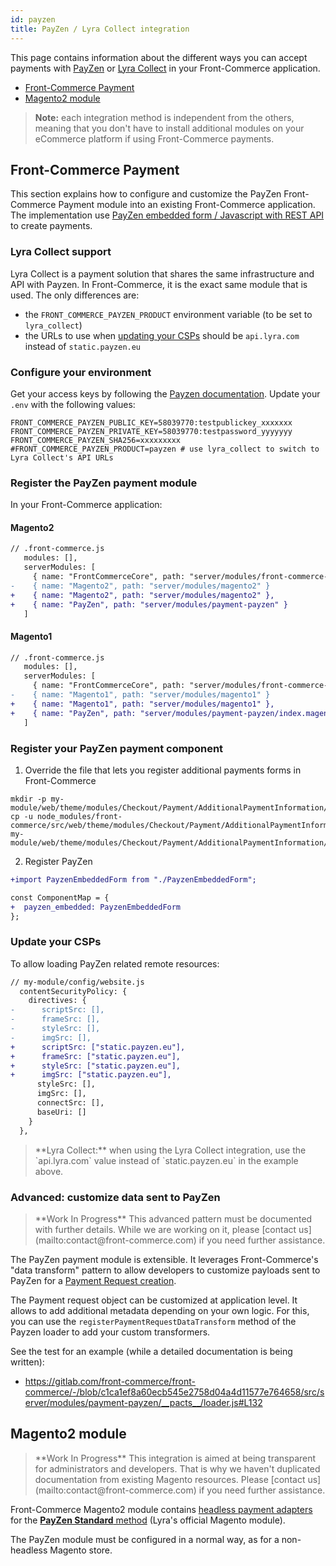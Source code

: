 ```yaml
---
id: payzen
title: PayZen / Lyra Collect integration
---
```


This page contains information about the different ways you can accept payments with [PayZen](https://payzen.eu/) or [Lyra Collect](https://www.lyra.com/lyra-collect/) in your Front-Commerce application.

* [Front-Commerce Payment](#Front-Commerce-Payment)
* [Magento2 module](#Magento2-module)

> **Note:** each integration method is independent from the others, meaning that you don't have to install additional modules on your eCommerce platform if using Front-Commerce payments.

## Front-Commerce Payment

This section explains how to configure and customize the PayZen Front-Commerce Payment module into an existing Front-Commerce application. The implementation use [PayZen embedded form / Javascript with REST API](https://payzen.io/fr-FR/rest/V4.0/javascript/) to create payments.

### Lyra Collect support

Lyra Collect is a payment solution that shares the same infrastructure and API with Payzen. In Front-Commerce, it is the exact same module that is used. The only differences are:
- the `FRONT_COMMERCE_PAYZEN_PRODUCT` environment variable (to be set to `lyra_collect`)
- the URLs to use when [updating your CSPs](#Update-your-CSPs) should be `api.lyra.com` instead of `static.payzen.eu`

### Configure your environment

Get your access keys by following the [Payzen documentation](https://payzen.io/fr-FR/rest/V4.0/api/get_my_keys.html). Update your `.env` with the following values:

```shell
FRONT_COMMERCE_PAYZEN_PUBLIC_KEY=58039770:testpublickey_xxxxxxx
FRONT_COMMERCE_PAYZEN_PRIVATE_KEY=58039770:testpassword_yyyyyyy
FRONT_COMMERCE_PAYZEN_SHA256=xxxxxxxxx
#FRONT_COMMERCE_PAYZEN_PRODUCT=payzen # use lyra_collect to switch to Lyra Collect's API URLs
```

### Register the PayZen payment module

In your Front-Commerce application:

#### Magento2

```diff
// .front-commerce.js
   modules: [],
   serverModules: [
     { name: "FrontCommerceCore", path: "server/modules/front-commerce-core" },
-    { name: "Magento2", path: "server/modules/magento2" }
+    { name: "Magento2", path: "server/modules/magento2" },
+    { name: "PayZen", path: "server/modules/payment-payzen" }
   ]
```

#### Magento1

```diff
// .front-commerce.js
   modules: [],
   serverModules: [
     { name: "FrontCommerceCore", path: "server/modules/front-commerce-core" },
-    { name: "Magento1", path: "server/modules/magento1" }
+    { name: "Magento1", path: "server/modules/magento1" },
+    { name: "PayZen", path: "server/modules/payment-payzen/index.magento1.js" }
   ]
```

### Register your PayZen payment component

1. Override the file that lets you register additional payments forms in Front-Commerce
```
mkdir -p my-module/web/theme/modules/Checkout/Payment/AdditionalPaymentInformation/
cp -u node_modules/front-commerce/src/web/theme/modules/Checkout/Payment/AdditionalPaymentInformation/getAdditionalDataComponent.js my-module/web/theme/modules/Checkout/Payment/AdditionalPaymentInformation/getAdditionalDataComponent.js
```
2. Register PayZen
```diff
+import PayzenEmbeddedForm from "./PayzenEmbeddedForm";

const ComponentMap = {
+  payzen_embedded: PayzenEmbeddedForm
};
```

### Update your CSPs

To allow loading PayZen related remote resources:

```diff
// my-module/config/website.js
  contentSecurityPolicy: {
    directives: {
-      scriptSrc: [],
-      frameSrc: [],
-      styleSrc: [],
-      imgSrc: [],
+      scriptSrc: ["static.payzen.eu"],
+      frameSrc: ["static.payzen.eu"],
+      styleSrc: ["static.payzen.eu"],
+      imgSrc: ["static.payzen.eu"],
      styleSrc: [],
      imgSrc: [],
      connectSrc: [],
      baseUri: []
    }
  },
```

<blockquote class="important">
**Lyra Collect:** when using the Lyra Collect integration, use the `api.lyra.com` value instead of `static.payzen.eu` in the example above.
</blockquote>

### Advanced: customize data sent to PayZen

<blockquote class="wip">
**Work In Progress** This advanced pattern must be documented with further details. While we are working on it, please [contact us](mailto:contact@front-commerce.com) if you need further assistance.
</blockquote>

The PayZen payment module is extensible. It leverages Front-Commerce's "data transform" pattern to allow developers to customize payloads sent to PayZen for a [Payment Request creation](https://payzen.io/en-EN/rest/V4.0/api/playground/?ws=Charge/CreatePayment#vMGdf).

The Payment request object can be customized at application level. It allows to add additional metadata depending on your own logic. For this, you can use the `registerPaymentRequestDataTransform` method of the Payzen loader to add your custom transformers.

See the test for an example (while a detailed documentation is being written):
* https://gitlab.com/front-commerce/front-commerce/-/blob/c1ca1ef8a60ecb545e2758d04a4d11577e764658/src/server/modules/payment-payzen/__pacts__/loader.js#L132

## Magento2 module

<blockquote class="wip">
**Work In Progress** This integration is aimed at being transparent for administrators and developers. That is why we haven't duplicated documentation from existing Magento resources. Please [contact us](mailto:contact@front-commerce.com) if you need further assistance.
</blockquote>

Front-Commerce Magento2 module contains [headless payment adapters](/docs/magento2/headless-payments.html) for the [**PayZen Standard** method](https://github.com/lyra/plugin-magento) (Lyra's official Magento module).

The PayZen module must be configured in a normal way, as for a non-headless Magento store.